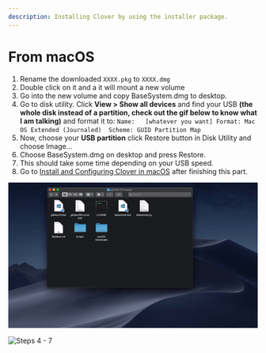 ```yaml
---
description: Installing Clover by using the installer package.
---
```


# From macOS

1. Rename the downloaded `XXXX.pkg` to `XXXX.dmg`
2. Double click on it and a it will mount a new volume
3. Go into the new volume and copy BaseSystem.dmg to desktop.
4. Go to disk utility. Click **View &gt; Show all devices** and find your USB **\(the whole disk instead of a partition, check out the gif below to know what I am talking\)** and format it to:  `Name:   [whatever you want] Format: Mac OS Extended (Journaled)  Scheme: GUID Partition Map`
5. Now, choose your **USB partition** click Restore button in Disk Utility and choose Image...
6. Choose BaseSystem.dmg on desktop and press Restore.
7. This should take some time depending on your USB speed.
8. Go to [Install and Configuring Clover in macOS](../../clover-installtion/usb-clover/usb-clover-macos.md) after finishing this part.

![Steps 1 - 3](../../.gitbook/assets/ezgif-4-c4f2b894d040.gif)

![Steps 4 - 7](../../.gitbook/assets/restoring-to-usb.gif)


